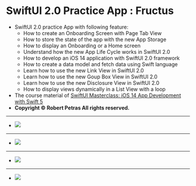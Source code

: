 # SwiftUI 2.0 Practice App : Fructus

* SwiftUI 2.0 practice App with following feature:
  * How to create an Onboarding Screen with Page Tab View
  * How to store the state of the app with the new App Storage
  * How to display an Onboarding or a Home screen 
  * Understand how the new App Life Cycle works in SwiftUI 2.0
  * How to develop an iOS 14 application with SwiftUI 2.0 framework
  * How to create a data model and fetch data using Swift language
  * Learn how to use the new Link View in SwiftUI 2.0
  * Learn how to use the new Goup Box View in SwiftUI 2.0 
  * Learn how to use the new Disclosure View in SwiftUI 2.0 
  * How to display views dynamically in a List View with a loop
* The course material of [SwiftUI Masterclass: iOS 14 App Development with Swift 5](https://www.udemy.com/course/swiftui-masterclass-course-ios-development-with-swift/)
* **Copyright © Robert Petras All rights reserved.**

---
* ![](https://i.imgur.com/7Wkk6BZ.png)
---
* ![](https://i.imgur.com/SByNoo9.png)
---
* ![](https://i.imgur.com/H3bhO8f.png)
---
* ![](https://i.imgur.com/w1YJgyc.png)
